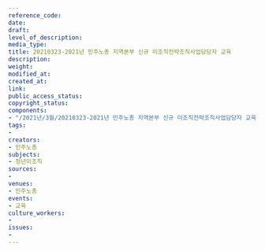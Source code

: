 ```yaml
---
reference_code: 
date: 
draft: 
level_of_description: 
media_type: 
title: 20210323-2021년 민주노총 지역본부 신규 미조직전략조직사업담당자 교육
description: 
weight: 
modified_at: 
created_at: 
link: 
public_access_status: 
copyright_status: 
components:
- "/2021년/3월/20210323-2021년 민주노총 지역본부 신규 미조직전략조직사업담당자 교육/_5D44932.jpg"
tags:
- 
creators:
- 민주노총
subjects:
- 청년미조직
sources:
- 
venues:
- 민주노총
events:
- 교육
culture_workers:
- 
issues:
- 
---
```

